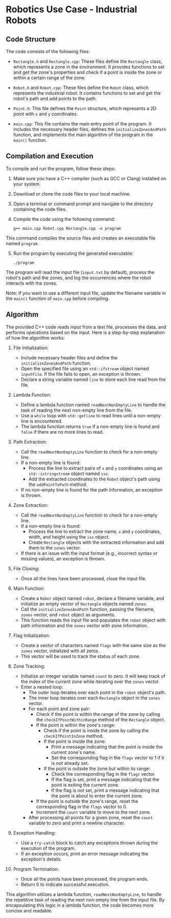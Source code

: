 # Robotics Use Case - Industrial Robots


## Code Structure

The code consists of the following files:

- `Rectangle.h` and `Rectangle.cpp`: These files define the `Rectangle` class, which represents a zone in the environment. It provides functions to set and get the zone's properties and check if a point is inside the zone or within a certain range of the zone.

- `Robot.h` and `Robot.cpp`: These files define the `Robot` class, which represents the industrial robot. It contains functions to set and get the robot's path and add points to the path.

- `Point.h`: This file defines the `Point` structure, which represents a 2D point with `x` and `y` coordinates.

- `main.cpp`: This file contains the main entry point of the program. It includes the necessary header files, defines the `initializeZonesAndPath` function, and implements the main algorithm of the program in the `main()` function.

## Compilation and Execution

To compile and run the program, follow these steps:

1. Make sure you have a C++ compiler (such as GCC or Clang) installed on your system.

2. Download or clone the code files to your local machine.

3. Open a terminal or command prompt and navigate to the directory containing the code files.

4. Compile the code using the following command:


   ```shell
   g++ main.cpp Robot.cpp Rectangle.cpp -o program
   
This command compiles the source files and creates an executable file named `program`.

5. Run the program by executing the generated executable:

   ```shell
   ./program
   
The program will read the input file (`input.txt` by default), process the robot's path and the zones, and log the occurrences where the robot interacts with the zones.

Note: If you want to use a different input file, update the filename variable in the `main()` function of `main.cpp` before compiling.

## Algorithm

The provided C++ code reads input from a text file, processes the data, and performs operations based on the input. Here is a step-by-step explanation of how the algorithm works:

1. File Initialization:
   - Include necessary header files and define the `initializeZonesAndPath` function.
   - Open the specified file using an `std::ifstream` object named `inputFile`. If the file fails to open, an exception is thrown.
   - Declare a string variable named `line` to store each line read from the file.

2. Lambda Function:
   - Define a lambda function named `readNextNonEmptyLine` to handle the task of reading the next non-empty line from the file.
   - Use a `while` loop with `std::getline` to read lines until a non-empty line is encountered.
   - The lambda function returns `true` if a non-empty line is found and `false` if there are no more lines to read.

3. Path Extraction:
   - Call the `readNextNonEmptyLine` function to check for a non-empty line.
   - If a non-empty line is found:
     - Process the line to extract pairs of `x` and `y` coordinates using an `std::istringstream` object named `iss`.
     - Add the extracted coordinates to the `Robot` object's path using the `addPointToPath` method.
   - If no non-empty line is found for the path information, an exception is thrown.

4. Zone Extraction:
   - Call the `readNextNonEmptyLine` function to check for a non-empty line.
   - If a non-empty line is found:
     - Process the line to extract the zone name, `x` and `y` coordinates, width, and height using the `iss` object.
     - Create `Rectangle` objects with the extracted information and add them to the `zones` vector.
   - If there is an issue with the input format (e.g., incorrect syntax or missing values), an exception is thrown.

5. File Closing:
   - Once all the lines have been processed, close the input file.

6. Main Function:
   - Create a `Robot` object named `robot`, declare a filename variable, and initialize an empty vector of `Rectangle` objects named `zones`.
   - Call the `initializeZonesAndPath` function, passing the filename, `zones` vector, and `robot` object as arguments.
   - This function reads the input file and populates the `robot` object with path information and the `zones` vector with zone information.

7. Flag Initialization:
   - Create a vector of characters named `flags` with the same size as the `zones` vector, initialized with all zeros.
   - This vector will be used to track the status of each zone.

8. Zone Tracking:
   - Initialize an integer variable named `count` to zero. It will keep track of the index of the current zone while iterating over the `zones` vector.
   - Enter a nested loop:
     - The outer loop iterates over each point in the `robot` object's path.
     - The inner loop iterates over each `Rectangle` object in the `zones` vector.
     - For each point and zone pair:
       - Check if the point is within the range of the zone by calling the `checkIfPointWithinRange` method of the `Rectangle` object.
       - If the point is within the zone's range:
         - Check if the point is inside the zone by calling the `checkIfPointInZone` method.
         - If the point is inside the zone:
           - Print a message indicating that the point is inside the current zone's name.
           - Set the corresponding flag in the `flags` vector to 1 if it is not already set.
         - If the point is outside the zone but within its range:
           - Check the corresponding flag in the `flags` vector.
           - If the flag is set, print a message indicating that the point is exiting the current zone.
           - If the flag is not set, print a message indicating that the point is about to enter the current zone.
       - If the point is outside the zone's range, reset the corresponding flag in the `flags` vector to 0.
       - Increment the `count` variable to move to the next zone.
     - After processing all points for a given zone, reset the `count` variable to zero and print a newline character.

9. Exception Handling:
   - Use a `try-catch` block to catch any exceptions thrown during the execution of the program.
   - If an exception occurs, print an error message indicating the exception's details.

10. Program Termination:
    - Once all the points have been processed, the program ends.
    - Return 0 to indicate successful execution.

This algorithm utilizes a lambda function, `readNextNonEmptyLine`, to handle the repetitive task of reading the next non-empty line from the input file. By encapsulating this logic in a lambda function, the code becomes more concise and readable.



